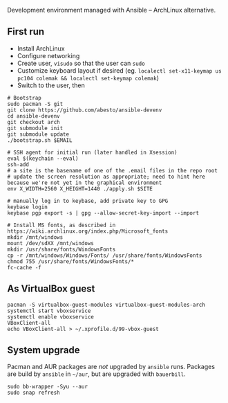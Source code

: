 Development environment managed with Ansible – ArchLinux alternative.

## First run
 * Install ArchLinux
 * Configure networking
 * Create user, `visudo` so that the user can `sudo`
 * Customize keyboard layout if desired (eg. `localectl set-x11-keymap us pc104 colemak && localectl set-keymap colemak`)
 * Switch to the user, then

```
# Bootstrap
sudo pacman -S git
git clone https://github.com/abesto/ansible-devenv
cd ansible-devenv
git checkout arch
git submodule init
git submodule update
./bootstrap.sh $EMAIL

# SSH agent for initial run (later handled in Xsession)
eval $(keychain --eval)
ssh-add
# a site is the basename of one of the .email files in the repo root
# update the screen resolution as appropriate; need to hint here because we're not yet in the graphical environment
env X_WIDTH=2560 X_HEIGHT=1440 ./apply.sh $SITE

# manually log in to keybase, add private key to GPG
keybase login
keybase pgp export -s | gpg --allow-secret-key-import --import

# Install MS fonts, as described in https://wiki.archlinux.org/index.php/Microsoft_fonts
mkdir /mnt/windows
mount /dev/sdXX /mnt/windows
mkdir /usr/share/fonts/WindowsFonts
cp -r /mnt/windows/Windows/Fonts/ /usr/share/fonts/WindowsFonts
chmod 755 /usr/share/fonts/WindowsFonts/*
fc-cache -f
```

## As VirtualBox guest

```
pacman -S virtualbox-guest-modules virtualbox-guest-modules-arch
systemctl start vboxservice
systemctl enable vboxservice
VBoxClient-all
echo VBoxClient-all > ~/.xprofile.d/99-vbox-guest
```

## System upgrade

Pacman and AUR packages are _not_ upgraded by `ansible` runs. Packages are build by `ansible` in `~/aur`, but are upgraded with `bauerbill`.

```
sudo bb-wrapper -Syu --aur
sudo snap refresh
```
